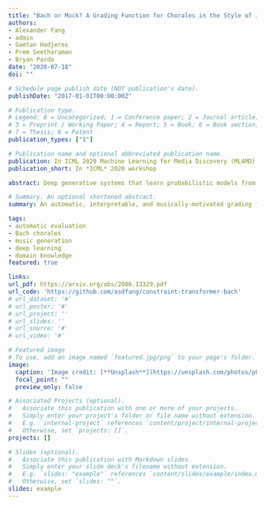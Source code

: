 ```yaml
---
title: "Bach or Mock? A Grading Function for Chorales in the Style of J.S. Bach"
authors:
- Alexander Fang
- admin
- Gaëtan Hadjeres
- Prem Seetharaman
- Bryan Pardo
date: "2020-07-18"
doi: ""

# Schedule page publish date (NOT publication's date).
publishDate: "2017-01-01T00:00:00Z"

# Publication type.
# Legend: 0 = Uncategorized; 1 = Conference paper; 2 = Journal article;
# 3 = Preprint / Working Paper; 4 = Report; 5 = Book; 6 = Book section;
# 7 = Thesis; 8 = Patent
publication_types: ["1"]

# Publication name and optional abbreviated publication name.
publication: In ICML 2020 Machine Learning for Media Discovery (ML4MD) Workshop
publication_short: In *ICML* 2020 workshop

abstract: Deep generative systems that learn probabilistic models from a corpus of existing music do not explicitly encode knowledge of a musical style, compared to traditional rule-based systems. Thus, it can be difficult to determine whether deep models generate stylistically correct output without expert evaluation, but this is expensive and time-consuming. Therefore, there is a need for automatic, interpretable, and musically-motivated evaluation measures of generated music. In this paper, we introduce a grading function that evaluates four-part chorales in the style of J.S. Bach along important musical features. We use the grading function to evaluate the output of a Transformer model, and show that the function is both interpretable and outperforms human experts at discriminating Bach chorales from model-generated ones.

# Summary. An optional shortened abstract.
summary: An automatic, interpretable, and musically-motivated grading function for Bach chorales

tags:
- automatic evaluation
- Bach chorales
- music generation
- deep learning
- domain knowledge
featured: true

links:
url_pdf: https://arxiv.org/abs/2006.13329.pdf
url_code: 'https://github.com/asdfang/constraint-transformer-bach'
# url_dataset: '#'
# url_poster: '#'
# url_project: ''
# url_slides: ''
# url_source: '#'
# url_video: '#'

# Featured image
# To use, add an image named `featured.jpg/png` to your page's folder.
image:
  caption: 'Image credit: [**Unsplash**](https://unsplash.com/photos/pLCdAaMFLTE)'
  focal_point: ""
  preview_only: false

# Associated Projects (optional).
#   Associate this publication with one or more of your projects.
#   Simply enter your project's folder or file name without extension.
#   E.g. `internal-project` references `content/project/internal-project/index.md`.
#   Otherwise, set `projects: []`.
projects: []

# Slides (optional).
#   Associate this publication with Markdown slides.
#   Simply enter your slide deck's filename without extension.
#   E.g. `slides: "example"` references `content/slides/example/index.md`.
#   Otherwise, set `slides: ""`.
slides: example
---
```


